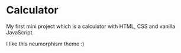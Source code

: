 # Calculator
My first mini project which is a calculator with HTML, CSS and vanilla JavaScript.

I like this neumorphism theme :)
